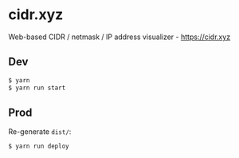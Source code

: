# cidr.xyz

Web-based CIDR / netmask / IP address visualizer - https://cidr.xyz

## Dev

```bash
$ yarn
$ yarn run start
```

## Prod

Re-generate `dist/`:

```bash
$ yarn run deploy
```
